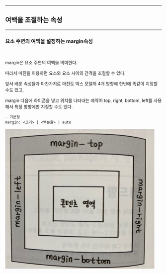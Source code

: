 ***
## 여백을 조절하는 속성
***

### 요소 주변의 여백을 설정하는 margin속성

<br>

margin은 요소 주변의 여백을 의미한다.

따라서 마진을 이용하면 요소와 요소 사이의 간격을 조절할 수 있다.

앞서 배운 속성들과 마찬가지로 마진도 박스 모델의 4개 방향에 한번에 똑같이 지정할 수도 있고,

margin 다음에 하이픈을 넣고 위치를 나타내는 예약어 top, right, bottom, left를 사용해서 특정 방향에만 지정할 수도 있다.

    - 기본형
    margin: <크기> | <백분율> | auto


<img src="./img/css15.png">

